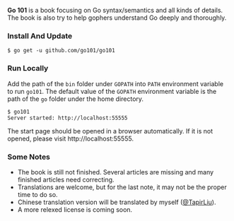 <b>Go 101</b> is a book focusing on Go syntax/semantics and all kinds of details.
The book is also try to help gophers understand Go deeply and thoroughly.

### Install And Update

```
$ go get -u github.com/go101/go101
```

### Run Locally

Add the path of the `bin` folder under `GOPATH`
into `PATH` environment variable to run `go101`.
The default value of the `GOPATH` environment variable
is the path of the `go` folder under the home directory.

```
$ go101
Server started: http://localhost:55555
```

The start page should be opened in a browser automatically.
If it is not opened, please visit http://localhost:55555.

### Some Notes

* The book is still not finished. Several articles are missing and many finished articles need correcting.
* Translations are welcome, but for the last note, it may not be the proper time to do so.
* Chinese translation version will be translated by myself ([@TapirLiu](https://twitter.com/tapirliu)).
* A more relexed license is coming soon.
